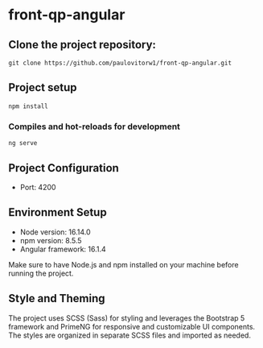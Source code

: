 # front-qp-angular

## Clone the project repository:
```shell
git clone https://github.com/paulovitorw1/front-qp-angular.git
```
## Project setup
```
npm install
```
### Compiles and hot-reloads for development
```
ng serve
```
## Project Configuration

- Port: 4200


## Environment Setup

- Node version: 16.14.0
- npm version: 8.5.5
- Angular framework: 16.1.4

Make sure to have Node.js and npm installed on your machine before running the project.

## Style and Theming

The project uses SCSS (Sass) for styling and leverages the Bootstrap 5 framework and PrimeNG for responsive and customizable UI components. The styles are organized in separate SCSS files and imported as needed.
